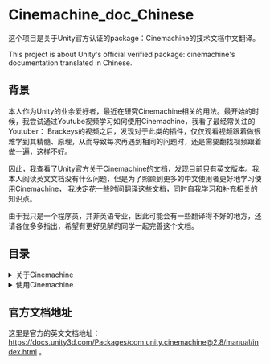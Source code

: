# Cinemachine_doc_Chinese

这个项目是关于Unity官方认证的package：Cinemachine的技术文档中文翻译。

This project is about Unity's official verified package: cinemachine's documentation translated in Chinese.

## 背景

本人作为Unity的业余爱好者，最近在研究Cinemachine相关的用法。最开始的时候，我尝试通过Youtube视频学习如何使用Cinemachine，我看了最经常关注的Youtuber： Brackeys的视频之后，发现对于此类的插件，仅仅观看视频跟着做很难学到其精髓、原理，从而导致每次再遇到相同的问题时，还是需要翻找视频跟着做一遍，这样不好。

因此，我查看了Unity官方关于Cinemachine的文档，发现目前只有英文版本。我本人阅读英文文档没有什么问题，但是为了照顾到更多的中文使用者更好地学习使用Cinemachine， 我决定花一些时间翻译这些文档，同时自我学习和补充相关的知识点。

由于我只是一个程序员，并非英语专业，因此可能会有一些翻译得不好的地方，还请各位多多指出，希望有更好见解的同学一起完善这个文档。



## 目录

<details>
  <summary> 
    关于Cinemachine
  </summary>

  * [关于Cinemachine](./About_Cinemachine/About_Cinemachine.md#关于cinemachine)
  * [安装Cinemachine](./About_Cinemachine/About_Cinemachine.md#安装cinemachine)
  * [相关要求](./About_Cinemachine/About_Cinemachine.md#相关要求)
  * [通过CinemachineAsset Package升级](./About_Cinemachine/About_Cinemachine.md#通过cinemachineasset-package升级)
</details>

<details>
  <summary> 
    使用Cinemachine
  </summary>

  * [使用Cinemachine](./Using_Cinemachine/Using_Cinemachine.md)
  * [Virtual Camera 虚拟摄像机](./Using_Cinemachine/Using_Cinemachine.md#virtual-cameras-虚拟摄像机)
  * [Cinemachine Brain](./Using_Cinemachine/Using_Cinemachine.md#Cinemachine-Brain)
  * [移动与对准](./Using_Cinemachine/Using_Cinemachine.md#移动与瞄准)
  * [构建一个镜头](./Using_Cinemachine/Using_Cinemachine.md#构建一个镜头)
  * [使用noise来模拟镜头晃动](./Using_Cinemachine/Using_Cinemachine.md#使用noise来模拟镜头晃动)
  
</details>

## 官方文档地址

这里是官方的英文文档地址： https://docs.unity3d.com/Packages/com.unity.cinemachine@2.8/manual/index.html 。
